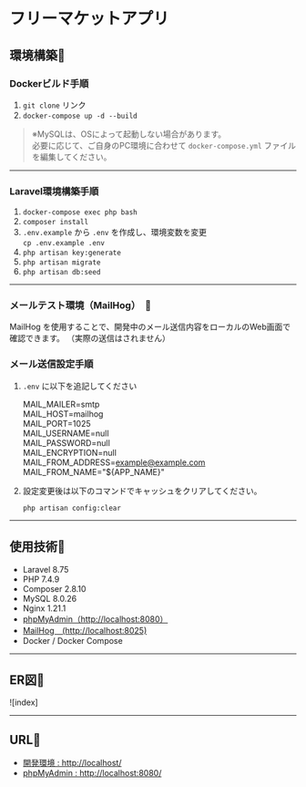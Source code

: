 # フリーマケットアプリ

## 環境構築🔗

### Dockerビルド手順

1. `git clone` リンク
2. `docker-compose up -d --build`

> ※MySQLは、OSによって起動しない場合があります。  
> 必要に応じて、ご自身のPC環境に合わせて `docker-compose.yml` ファイルを編集してください。

---

### Laravel環境構築手順

1. `docker-compose exec php bash`
2. `composer install`
3. `.env.example` から `.env` を作成し、環境変数を変更  
   `cp .env.example .env`
4. `php artisan key:generate`
5. `php artisan migrate`
6. `php artisan db:seed`

---

### メールテスト環境（MailHog）　📧

MailHog を使用することで、開発中のメール送信内容をローカルのWeb画面で確認できます。
（実際の送信はされません）

### メール送信設定手順
1. `.env` に以下を追記してください

      MAIL_MAILER=smtp  
      MAIL_HOST=mailhog  
      MAIL_PORT=1025  
      MAIL_USERNAME=null  
      MAIL_PASSWORD=null  
      MAIL_ENCRYPTION=null  
      MAIL_FROM_ADDRESS=example@example.com  
      MAIL_FROM_NAME="${APP_NAME}"

2. 設定変更後は以下のコマンドでキャッシュをクリアしてください。

   `php artisan config:clear`

---

## 使用技術🔗

- Laravel 8.75  
- PHP 7.4.9  
- Composer 2.8.10  
- MySQL 8.0.26  
- Nginx 1.21.1  
- [phpMyAdmin（http://localhost:8080）](http://localhost:8080)
- [MailHog　(http://localhost:8025) ](http://localhost:8025) 
- Docker / Docker Compose

---

## ER図🔗
![index]




---

## URL🔗

- [開発環境 : http://localhost/](http://localhost/)
- [phpMyAdmin : http://localhost:8080/](http://localhost:8080/)
